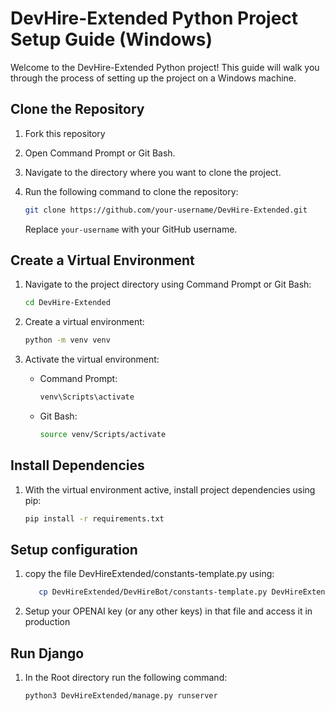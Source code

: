 # DevHire-Extended Python Project Setup Guide (Windows)

Welcome to the DevHire-Extended Python project! This guide will walk you through the process of setting up the project on a Windows machine.

## Clone the Repository

1. Fork this repository
2. Open Command Prompt or Git Bash.
3. Navigate to the directory where you want to clone the project.
4. Run the following command to clone the repository:

   ```bash
   git clone https://github.com/your-username/DevHire-Extended.git
   ```

   Replace `your-username` with your GitHub username.

## Create a Virtual Environment

1. Navigate to the project directory using Command Prompt or Git Bash:

   ```bash
   cd DevHire-Extended
   ```

2. Create a virtual environment:

   ```bash
   python -m venv venv
   ```

3. Activate the virtual environment:

   - Command Prompt:

     ```bash
     venv\Scripts\activate
     ```

   - Git Bash:

     ```bash
     source venv/Scripts/activate
     ```

## Install Dependencies

1. With the virtual environment active, install project dependencies using pip:

   ```bash
   pip install -r requirements.txt
   ```

## Setup configuration

1. copy the file DevHireExtended/constants-template.py using:
    ```bash
       cp DevHireExtended/DevHireBot/constants-template.py DevHireExtended/DevHireBot/constants.py
    ```
2. Setup your OPENAI key (or any other keys) in that file and access it in production

## Run Django

1. In the Root directory run the following command:
   ```bash
   python3 DevHireExtended/manage.py runserver
   ```
